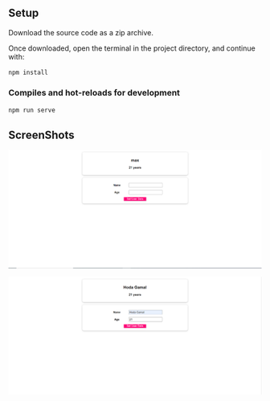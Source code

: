 ## Setup

Download the source code as a zip archive.

Once downloaded, open the terminal in the project directory, and continue with:

```
npm install
```

### Compiles and hot-reloads for development

```
npm run serve
```
## ScreenShots
![Alt Text](https://github.com/Hoda233/Learning-VueJS/blob/main/Section%208:%20Component%20Communication/cmp-communication-assignment-problem/Screenshot%20(2034).png)

![Alt Text](https://github.com/Hoda233/Learning-VueJS/blob/main/Section%208:%20Component%20Communication/cmp-communication-assignment-problem/Screenshot%20(2035).png)
